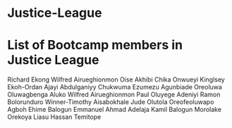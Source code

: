 # Justice-League
List of Bootcamp members in Justice League
========================================
Richard Ekong
Wilfred Airueghionmon
Oise Akhibi
Chika Onwueyi
Kinglsey Ekoh-Ordan
Ajayi Abdulganiyy
Chukwuma Ezumezu
Agunbiade Oreoluwa
Oluwagbenga Aluko
Wilfred Airueghionmon
Paul Oluyege
Adeniyi Ramon
Bolorunduro Winner-Timothy
Aisabokhale Jude
Olutola Oreofeoluwapo
Agboh Ehime
Balogun Emmanuel
Ahmad Adelaja
Kamil Balogun
Morolake Orekoya
Liasu Hassan Temitope
